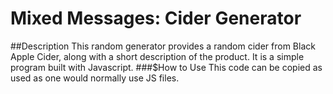 # Mixed Messages: Cider Generator
##Description
This random generator provides a random cider from Black Apple Cider, along with a short description of the product. It is a simple program built with Javascript.
###$How to Use
This code can be copied as used as one would normally use JS files. 
